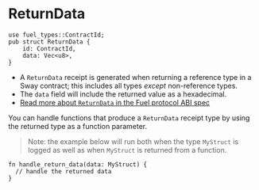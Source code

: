 # ReturnData

```rust, ignore
use fuel_types::ContractId;
pub struct ReturnData {
    id: ContractId,
    data: Vec<u8>,
}
```

- A `ReturnData` receipt is generated when returning a reference type in a Sway contract; this includes all types _except_ non-reference types.
- The `data` field will include the returned value as a hexadecimal.
- [Read more about `ReturnData` in the Fuel protocol ABI spec](https://github.com/FuelLabs/fuel-specs/blob/master/src/protocol/abi/receipts.md#returndata-receipt)

You can handle functions that produce a `ReturnData` receipt type by using the returned type as a function parameter.

> Note: the example below will run both when the type `MyStruct` is logged as well as when `MyStruct` is returned from a function.

```rust, ignore
fn handle_return_data(data: MyStruct) {
  // handle the returned data
}
```
